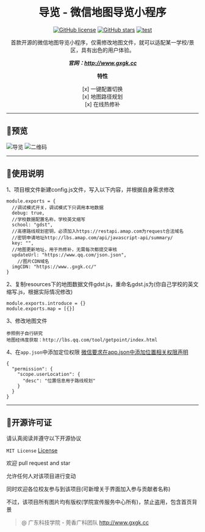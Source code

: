 <div align="center">
 <h1> 导览 - 微信地图导览小程序 </h1>

[![GitHub license](https://img.shields.io/github/license/gxgk/school-map)](https://github.com/gxgk/school-map/blob/master/LICENSE)
[![GitHub stars](https://img.shields.io/github/stars/gxgk/school-map)](https://github.com/gxgk/school-map/stargazers)
[![test](https://img.shields.io/badge/platform-微信小程序-green)]()

首款开源的微信地图导览小程序，仅需修改地图文件，就可以适配某一学校/景区，具有出色的用户体验。

***官网：http://www.gxgk.cc***

**特性** 

 [x] 一键配置切换  
 [x] 地图路径规划  
 [x] 在线热修补


</div>

---

## 🤩预览

![导览](https://qn.gxgk.cc/%E6%A0%A1%E5%9B%AD%E5%AF%BC%E8%A7%88/Screenshot.jpg)
![二维码](https://qn.gxgk.cc/%E6%A0%A1%E5%9B%AD%E5%AF%BC%E8%A7%88/qrcode.jpg)

---
## 📝使用说明

1、项目根文件新建config.js文件，写入以下内容，并根据自身需求修改

```
module.exports = {
  //调试模式开关，调试模式下只调用本地数据
  debug: true,
  //学校数据配置名称，学校英文缩写
  school: "gdst",
  //高德路线规划密钥，必须加入https://restapi.amap.com为request合法域名
  //密钥申请地址http://lbs.amap.com/api/javascript-api/summary/
  key: "", 
  //地图更新地址，用于热修补，无需每次都提交审核
  updateUrl: "https://www.qq.com/json.json",
    //图片CDN域名
  imgCDN: "https://www..gxgk.cc/"
}
```

2、复制resources下的地图数据文件gdst.js，重命名gdst.js为(你自己学校的英文缩写.js，根据实际情况修改)

```
module.exports.introduce = {}
module.exports.map = [{}]
``` 

3、修改地图文件

```
参照例子自行研究
地图经纬度获取：http://lbs.qq.com/tool/getpoint/index.html
``` 

4、在`app.json`中添加定位权限   [微信要求在app.json中添加位置相关权限声明](https://developers.weixin.qq.com/miniprogram/dev/reference/configuration/app.html#permission)

```
{
  "permission": {
    "scope.userLocation": {
      "desc": "位置信息用于路线规划"
    }
  }
}
```

---

## 📒开源许可证
 
请认真阅读并遵守以下开源协议

`MIT License` [License](https://github.com/gxgk/map/blob/master/LICENSE)

欢迎 pull request and star

允许任何人对该项目进行变动

同时欢迎各位校友参与到该项目(可新增关于界面加入参与贡献者名称)

不过，该项目所有图片均有版权(学院宣传服务中心所有)，禁止盗用，包含首页背景

> @ 广东科技学院 - 莞香广科团队 http://www.gxgk.cc
